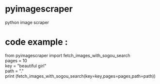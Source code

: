 # pyimagescraper
python image scraper

# code example :

 from pyimagescraper import fetch_images_with_sogou_search  
 pages = 10  
 key = "beautiful girl"  
 path = "."  
 print (fetch_images_with_sogou_search(key=key,pages=pages,path=path))  

